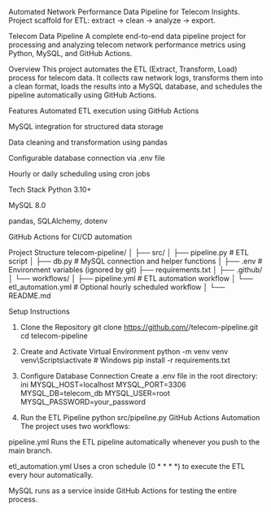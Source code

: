 Automated Network Performance Data Pipeline for Telecom Insights.
Project scaffold for ETL: extract → clean → analyze → export.

Telecom Data Pipeline
A complete end-to-end data pipeline project for processing and analyzing telecom network performance metrics using Python, MySQL, and GitHub Actions.

Overview
This project automates the ETL (Extract, Transform, Load) process for telecom data. It collects raw network logs, transforms them into a clean format, loads the results into a MySQL database, and schedules the pipeline automatically using GitHub Actions.

Features
Automated ETL execution using GitHub Actions

MySQL integration for structured data storage

Data cleaning and transformation using pandas

Configurable database connection via .env file

Hourly or daily scheduling using cron jobs

Tech Stack
Python 3.10+

MySQL 8.0

pandas, SQLAlchemy, dotenv

GitHub Actions for CI/CD automation

Project Structure
telecom-pipeline/
│
├── src/
│   ├── pipeline.py           # ETL script
│   ├── db.py                 # MySQL connection and helper functions
│
├── .env                      # Environment variables (ignored by git)
├── requirements.txt
│
├── .github/
│   └── workflows/
│       ├── pipeline.yml       # ETL automation workflow
│       └── etl_automation.yml # Optional hourly scheduled workflow
│
└── README.md

Setup Instructions

1. Clone the Repository
git clone https://github.com/<your-username>/telecom-pipeline.git
cd telecom-pipeline


2. Create and Activate Virtual Environment
python -m venv venv
venv\Scripts\activate       # Windows
pip install -r requirements.txt


3. Configure Database Connection
Create a .env file in the root directory:
ini
MYSQL_HOST=localhost
MYSQL_PORT=3306
MYSQL_DB=telecom_db
MYSQL_USER=root
MYSQL_PASSWORD=your_password


4. Run the ETL Pipeline
python src/pipeline.py
GitHub Actions Automation
The project uses two workflows:

pipeline.yml
Runs the ETL pipeline automatically whenever you push to the main branch.

etl_automation.yml
Uses a cron schedule (0 * * * *) to execute the ETL every hour automatically.

MySQL runs as a service inside GitHub Actions for testing the entire process.